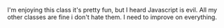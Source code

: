 I'm enjoying this class it's pretty fun, but I heard Javascript is evil. All my other classes are fine i don't hate them. I need to improve on everything.  